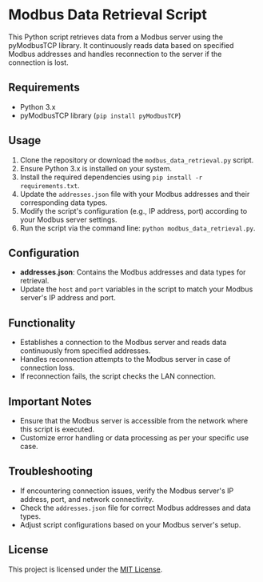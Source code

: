 # Modbus Data Retrieval Script

This Python script retrieves data from a Modbus server using the pyModbusTCP library. It continuously reads data based on specified Modbus addresses and handles reconnection to the server if the connection is lost.

## Requirements

- Python 3.x
- pyModbusTCP library (`pip install pyModbusTCP`)

## Usage

1. Clone the repository or download the `modbus_data_retrieval.py` script.
2. Ensure Python 3.x is installed on your system.
3. Install the required dependencies using `pip install -r requirements.txt`.
4. Update the `addresses.json` file with your Modbus addresses and their corresponding data types.
5. Modify the script's configuration (e.g., IP address, port) according to your Modbus server settings.
6. Run the script via the command line: `python modbus_data_retrieval.py`.

## Configuration

- **addresses.json**: Contains the Modbus addresses and data types for retrieval.
- Update the `host` and `port` variables in the script to match your Modbus server's IP address and port.

## Functionality

- Establishes a connection to the Modbus server and reads data continuously from specified addresses.
- Handles reconnection attempts to the Modbus server in case of connection loss.
- If reconnection fails, the script checks the LAN connection.

## Important Notes

- Ensure that the Modbus server is accessible from the network where this script is executed.
- Customize error handling or data processing as per your specific use case.

## Troubleshooting

- If encountering connection issues, verify the Modbus server's IP address, port, and network connectivity.
- Check the `addresses.json` file for correct Modbus addresses and data types.
- Adjust script configurations based on your Modbus server's setup.

## License

This project is licensed under the [MIT License](LICENSE).
